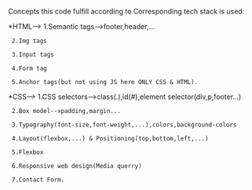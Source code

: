 Concepts this code fulfill according to Corresponding tech stack is used:


*HTML-->
     1.Semantic tags-->footer,header,...
     
     2.Img tags
     
     3.Input tags
     
     4.Form tag
     
     5.Anchor tags(but not using JS here ONLY CSS & HTML).    


*CSS-->
     1.CSS selectors-->class(.),id(#),element selector(div,p,footer...)
     
     2.Box model-->padding,margin...
     
     3.Typography(font-size,font-weight,...),colors,background-colors
     
     4.Layout(flexbox,...) & Positioning(top,bottom,left,...)
     
     5.Flexbox
     
     6.Responsive web design(Media querry)
     
     7.Contact Form.
     
